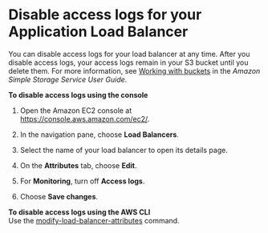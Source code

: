 # Disable access logs for your Application Load Balancer<a name="disable-access-logging"></a>

You can disable access logs for your load balancer at any time\. After you disable access logs, your access logs remain in your S3 bucket until you delete them\. For more information, see [Working with buckets](https://docs.aws.amazon.com/AmazonS3/latest/user-guide/creating-buckets-s3.html) in the *Amazon Simple Storage Service User Guide*\.

**To disable access logs using the console**

1. Open the Amazon EC2 console at [https://console\.aws\.amazon\.com/ec2/](https://console.aws.amazon.com/ec2/)\.

1. In the navigation pane, choose **Load Balancers**\.

1. Select the name of your load balancer to open its details page\.

1. On the **Attributes** tab, choose **Edit**\.

1. For **Monitoring**, turn off **Access logs**\.

1. Choose **Save changes**\.

**To disable access logs using the AWS CLI**  
Use the [modify\-load\-balancer\-attributes](https://docs.aws.amazon.com/cli/latest/reference/elbv2/modify-load-balancer-attributes.html) command\.